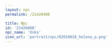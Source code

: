 ```yaml
---
layout: npc
permalink: /21420408

title: Npc
id: '21420408'
npc_name: 'Oska'
icon_url: 'portrait/npc/02010018_helena_p.png'
---
```

